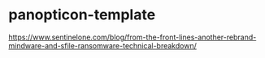 # panopticon-template

https://www.sentinelone.com/blog/from-the-front-lines-another-rebrand-mindware-and-sfile-ransomware-technical-breakdown/
